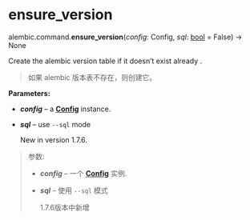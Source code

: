 # ensure_version

alembic.command.**ensure_version**(*config*:  Config, *sql*:  [bool] = False) → None

[bool]: https://docs.python.org/3/library/functions.html#bool
[Config]: ../zh/08_03_configuration.md

Create the alembic version table if it doesn’t exist already .

> 如果 alembic 版本表不存在，则创建它。

**Parameters:**

* ***config*** – a **[Config]** instance.
* ***sql*** – use `--sql` mode

    New in version 1.7.6.

> 参数:
>
> * ***config*** – 一个 **[Config]** 实例.
> * ***sql*** – 使用 `--sql` 模式
>
>   1.7.6版本中新增
